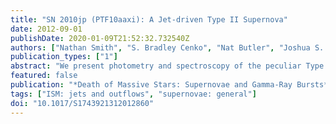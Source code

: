 ```yaml
---
title: "SN 2010jp (PTF10aaxi): A Jet-driven Type II Supernova"
date: 2012-09-01
publishDate: 2020-01-09T21:52:32.732540Z
authors: ["Nathan Smith", "S. Bradley Cenko", "Nat Butler", "Joshua S. Bloom", "Mansi M. Kasliwal", "Assaf Horesh", "Shrinivas R. Kulkarni", "Nicholas M. Law", "Peter E. Nugent", "Eran O. Ofek", "Dovi Poznanski", "Robert M. Quimby", "Branimir Sesar", "Sagi Ben-Ami", "Iair Arcavi", "Avishay Gal-Yam", "David Polishook", "Dong Xu", "Ofer Yaron", "Dale A. Frail", "Mark Sullivan"]
publication_types: ["1"]
abstract: "We present photometry and spectroscopy of the peculiar Type II supernova SN 2010jp, also named PTF10aaxi. The light curve exhibits a linear decline with a relatively low peak absolute magnitude of only -15.9 (unfiltered), and a low radioactive decay luminosity at late times that suggests a low synthesized nickel mass of about 0.003 M $_☉$ or less. Spectra of SN 2010jp display an unprecedented triple-peaked Hα line profile, showing: (1) a narrow central component that suggests shock interaction with a dense circumstellar medium (CSM); (2) high- velocity blue and red emission features centered at -12,600 and +15,400 km s$^-1$ and (3) very broad wings extending from -22,000 to +25,000 km s$^-1$. We propose that this line profile indicates a bipolar jet-driven explosion, with the central component produced by normal SN ejecta and CSM interaction at mid and low latitudes, while the high-velocity bumps and broad line wings arise in a nonrelativistic bipolar jet. Jet-driven SNe II are predicted for collapsars resulting from a wide range of initial masses above 25 M $_☉$, especially at the sub-solar metallicity consistent with the SN host environment. It also seems consistent with the apparently low $^56$Ni mass that may accompany black hole formation. We speculate that the jet survives to produce observable signatures because the star's H envelope was very low mass, having been mostly stripped away by the previous eruptive mass loss. <P />"
featured: false
publication: "*Death of Massive Stars: Supernovae and Gamma-Ray Bursts*"
tags: ["ISM: jets and outflows", "supernovae: general"]
doi: "10.1017/S1743921312012860"
---
```


